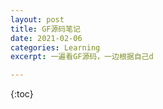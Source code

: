 ```yaml
---
layout: post
title: GF源码笔记
date: 2021-02-06
categories: Learning
excerpt: 一遍看GF源码，一边根据自己d

---
```

{:toc}
<!--stackedit_data:
eyJoaXN0b3J5IjpbMTk5MTYxMTE5MV19
-->